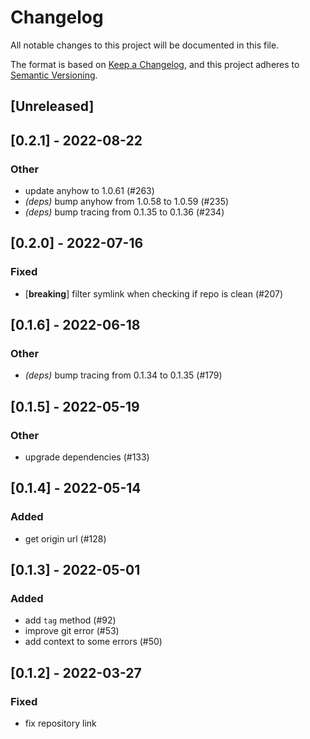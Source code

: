 # Changelog
All notable changes to this project will be documented in this file.

The format is based on [Keep a Changelog](https://keepachangelog.com/en/1.0.0/),
and this project adheres to [Semantic Versioning](https://semver.org/spec/v2.0.0.html).

## [Unreleased]

## [0.2.1] - 2022-08-22

### Other
- update anyhow to 1.0.61 (#263)
- *(deps)* bump anyhow from 1.0.58 to 1.0.59 (#235)
- *(deps)* bump tracing from 0.1.35 to 0.1.36 (#234)

## [0.2.0] - 2022-07-16

### Fixed
- [**breaking**] filter symlink when checking if repo is clean (#207)

## [0.1.6] - 2022-06-18

### Other
- *(deps)* bump tracing from 0.1.34 to 0.1.35 (#179)

## [0.1.5] - 2022-05-19

### Other
- upgrade dependencies (#133)

## [0.1.4] - 2022-05-14

### Added
- get origin url (#128)

## [0.1.3] - 2022-05-01

### Added
- add `tag` method (#92)
- improve git error (#53)
- add context to some errors (#50)

## [0.1.2] - 2022-03-27

### Fixed
- fix repository link
